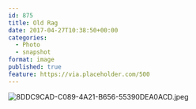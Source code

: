 ```yaml
---
id: 875
title: Old Rag
date: 2017-04-27T10:38:50+00:00
categories: 
  - Photo
  - snapshot  
format: image
published: true
feature: https://via.placeholder.com/500
---
```

![8DDC9CAD-C089-4A21-B656-55390DEA0ACD.jpeg](https://claycarson.net/wp-content/uploads/2017/04/8DDC9CAD-C089-4A21-B656-55390DEA0ACD.jpeg)